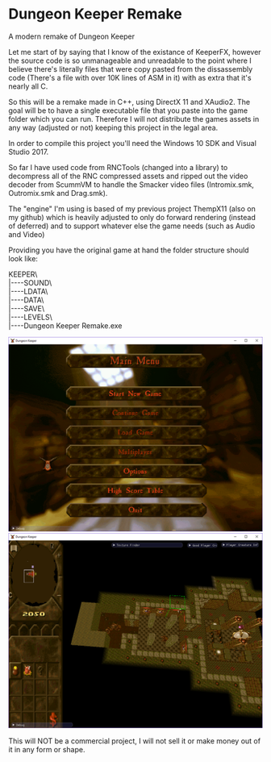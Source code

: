 # Dungeon Keeper Remake
A modern remake of Dungeon Keeper

Let me start of by saying that I know of the existance of KeeperFX, however the source code is so unmanageable and unreadable to the point where I believe there's literally files that were copy pasted from the dissassembly code (There's a file with over 10K lines of ASM in it) with as extra that it's nearly all C.

So this will be a remake made in C++, using DirectX 11 and XAudio2. The goal will be to have a single executable file that you paste into the game folder which you can run. Therefore I will not distribute the games assets in any way (adjusted or not) keeping this project in the legal area.

In order to compile this project you'll need the Windows 10 SDK and Visual Studio 2017.

So far I have used code from RNCTools (changed into a library) to decompress all of the RNC compressed assets and ripped out the video decoder from ScummVM to handle the Smacker video files (Intromix.smk, Outromix.smk and Drag.smk).

The "engine" I'm using is based of my previous project ThempX11 (also on my github) which is heavily adjusted to only do forward rendering (instead of deferred) and to support whatever else the game needs (such as Audio and Video)

Providing you have the original game at hand the folder structure should look like:


KEEPER\\   
|----SOUND\\   
|----LDATA\\   
|----DATA\\   
|----SAVE\\   
|----LEVELS\\   
|----Dungeon Keeper Remake.exe

![Screenshot](https://github.com/Themperror/Dungeon-Keeper-Remake/blob/master/DKImage1.png)
![Screenshot](https://github.com/Themperror/Dungeon-Keeper-Remake/blob/master/DKImage2.png)

This will NOT be a commercial project, I will not sell it or make money out of it in any form or shape.
